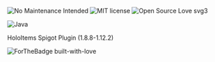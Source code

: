 ![No Maintenance Intended](http://unmaintained.tech/badge.svg) ![MIT license](https://img.shields.io/badge/License-MIT-yellow.svg) ![Open Source Love svg3](https://badges.frapsoft.com/os/v3/open-source.svg?v=103)

![Java](https://img.shields.io/badge/Java-ED8B00?style=for-the-badge&logo=java&logoColor=white)


HoloItems Spigot Plugin (1.8.8-1.12.2)


![ForTheBadge built-with-love](http://ForTheBadge.com/images/badges/built-with-love.svg)
